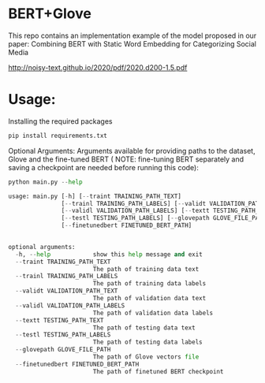 # BERT+Glove
This repo contains an implementation example of the model proposed in our paper:  Combining BERT with Static Word Embedding for Categorizing Social Media 

http://noisy-text.github.io/2020/pdf/2020.d200-1.5.pdf


# Usage:
Installing the required packages
``` python
pip install requirements.txt
``` 

Optional Arguments:
Arguments available for providing paths to the dataset, Glove and the fine-tuned BERT ( NOTE: fine-tuning BERT separately and saving a checkpoint are needed before running this code):
``` python
python main.py --help

usage: main.py [-h] [--traint TRAINING_PATH_TEXT]
               [--trainl TRAINING_PATH_LABELS] [--validt VALIDATION_PATH_TEXT]
               [--validl VALIDATION_PATH_LABELS] [--textt TESTING_PATH_TEXT]
               [--testl TESTING_PATH_LABELS] [--glovepath GLOVE_FILE_PATH]
               [--finetunedbert FINETUNED_BERT_PATH] 
               

optional arguments:
  -h, --help            show this help message and exit
  --traint TRAINING_PATH_TEXT
                        The path of training data text
  --trainl TRAINING_PATH_LABELS
                        The path of training data labels
  --validt VALIDATION_PATH_TEXT
                        The path of validation data text
  --validl VALIDATION_PATH_LABELS
                        The path of validation data labels
  --textt TESTING_PATH_TEXT
                        The path of testing data text
  --testl TESTING_PATH_LABELS
                        The path of testing data labels
  --glovepath GLOVE_FILE_PATH
                        The path of Glove vectors file
  --finetunedbert FINETUNED_BERT_PATH
                        The path of finetuned BERT checkpoint
``` 





